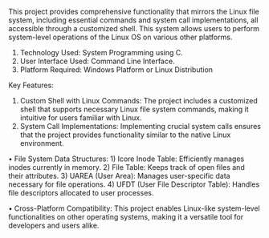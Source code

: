 This project provides comprehensive functionality that mirrors the Linux file system, 
including essential commands and system call implementations, all accessible through a customized shell. 
This system allows users to perform system-level operations of the Linux OS on various other platforms.

1)	Technology Used: System Programming using C.
2)	User Interface Used: Command Line Interface.
3)	Platform Required: Windows Platform or Linux Distribution

Key Features:
1) Custom Shell with Linux Commands: The project includes a customized shell that supports necessary Linux file system commands, making it intuitive for users familiar with Linux.
2) System Call Implementations: Implementing crucial system calls ensures that the project provides functionality similar to the native Linux environment.

• File System Data Structures:
      1) Icore Inode Table: Efficiently manages inodes currently in memory.
      2) File Table: Keeps track of open files and their attributes.
      3) UAREA (User Area): Manages user-specific data necessary for file operations.
      4) UFDT (User File Descriptor Table): Handles file descriptors allocated to user processes.
      
• Cross-Platform Compatibility: This project enables Linux-like system-level functionalities on other operating systems, making it a versatile tool for developers and users alike.




